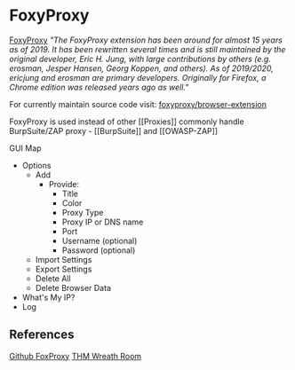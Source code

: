 # FoxyProxy

[FoxyProxy](https://github.com/foxyproxy) *"The FoxyProxy extension has been around for almost 15 years as of 2019. It has been rewritten several times and is still maintained by the original developer, Eric H. Jung, with large contributions by others (e.g. erosman, Jesper Hansen, Georg Koppen, and others). As of 2019/2020, ericjung and erosman are primary developers. Originally for Firefox, a Chrome edition was released years ago as well."*

For currently maintain source code visit: [foxyproxy/browser-extension](https://github.com/foxyproxy/browser-extension)

FoxyProxy is used instead of other [[Proxies]] commonly handle BurpSuite/ZAP proxy - [[BurpSuite]] and [[OWASP-ZAP]] 

GUI Map
- Options
	- Add
		- Provide:
			- Title
			- Color
			- Proxy Type
			- Proxy IP or DNS name
			- Port
			- Username (optional)
			- Password (optional)
	- Import Settings
	- Export Settings
	- Delete All
	- Delete Browser Data
- What's My IP?
- Log

## References

[Github FoxProxy](https://github.com/foxyproxy)
[THM Wreath Room](https://tryhackme.com/room/wreath)